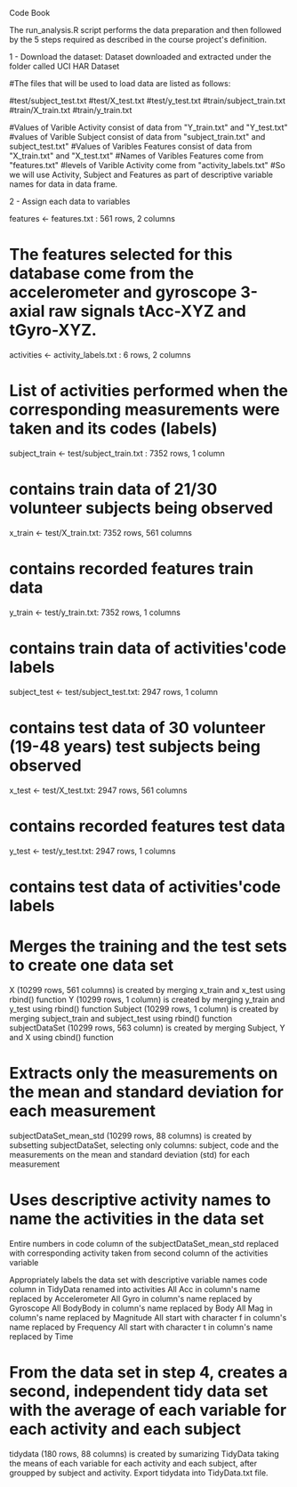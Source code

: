 
Code Book

The run_analysis.R script performs the data preparation and then followed by the 5 steps required as described in the course project's definition.

1 - Download the dataset: Dataset downloaded and extracted under the folder called UCI HAR Dataset

#The files that will be used to load data are listed as follows:
  
#test/subject_test.txt
#test/X_test.txt
#test/y_test.txt
#train/subject_train.txt
#train/X_train.txt
#train/y_train.txt

#Values of Varible Activity consist of data from "Y_train.txt" and "Y_test.txt"
#values of Varible Subject consist of data from "subject_train.txt" and subject_test.txt"
#Values of Varibles Features consist of data from "X_train.txt" and "X_test.txt"
#Names of Varibles Features come from "features.txt"
#levels of Varible Activity come from "activity_labels.txt"
#So we will use Activity, Subject and Features as part of descriptive variable names for data in data frame.


2 - Assign each data to variables

features <- features.txt : 561 rows, 2 columns

# The features selected for this database come from the accelerometer and gyroscope 3-axial raw signals tAcc-XYZ and tGyro-XYZ.

activities <- activity_labels.txt : 6 rows, 2 columns

# List of activities performed when the corresponding measurements were taken and its codes (labels)

subject_train <- test/subject_train.txt : 7352 rows, 1 column

# contains train data of 21/30 volunteer subjects being observed

x_train <- test/X_train.txt: 7352 rows, 561 columns

# contains recorded features train data

y_train <- test/y_train.txt: 7352 rows, 1 columns

# contains train data of activities'code labels

subject_test <- test/subject_test.txt: 2947 rows, 1 column

# contains test data of 30 volunteer (19-48 years) test subjects being observed
x_test <- test/X_test.txt: 2947 rows, 561 columns

# contains recorded features test data
y_test <- test/y_test.txt: 2947 rows, 1 columns

# contains test data of activities'code labels


# Merges the training and the test sets to create one data set

X (10299 rows, 561 columns) is created by merging x_train and x_test using rbind() function
Y (10299 rows, 1 column) is created by merging y_train and y_test using rbind() function
Subject (10299 rows, 1 column) is created by merging subject_train and subject_test using rbind() function
subjectDataSet (10299 rows, 563 column) is created by merging Subject, Y and X using cbind() function

# Extracts only the measurements on the mean and standard deviation for each measurement

subjectDataSet_mean_std (10299 rows, 88 columns) is created by subsetting subjectDataSet, selecting only columns: subject, code and the measurements on the mean and standard deviation (std) for each measurement

# Uses descriptive activity names to name the activities in the data set

Entire numbers in code column of the subjectDataSet_mean_std replaced with corresponding activity taken from second column of the activities variable

Appropriately labels the data set with descriptive variable names
code column in TidyData renamed into activities
All Acc in column's name replaced by Accelerometer
All Gyro in column's name replaced by Gyroscope
All BodyBody in column's name replaced by Body
All Mag in column's name replaced by Magnitude
All start with character f in column's name replaced by Frequency
All start with character t in column's name replaced by Time

# From the data set in step 4, creates a second, independent tidy data set with the average of each variable for each activity and each subject

tidydata (180 rows, 88 columns) is created by sumarizing TidyData taking the means of each variable for each activity and each subject, after groupped by subject and activity.
Export tidydata into TidyData.txt file.

